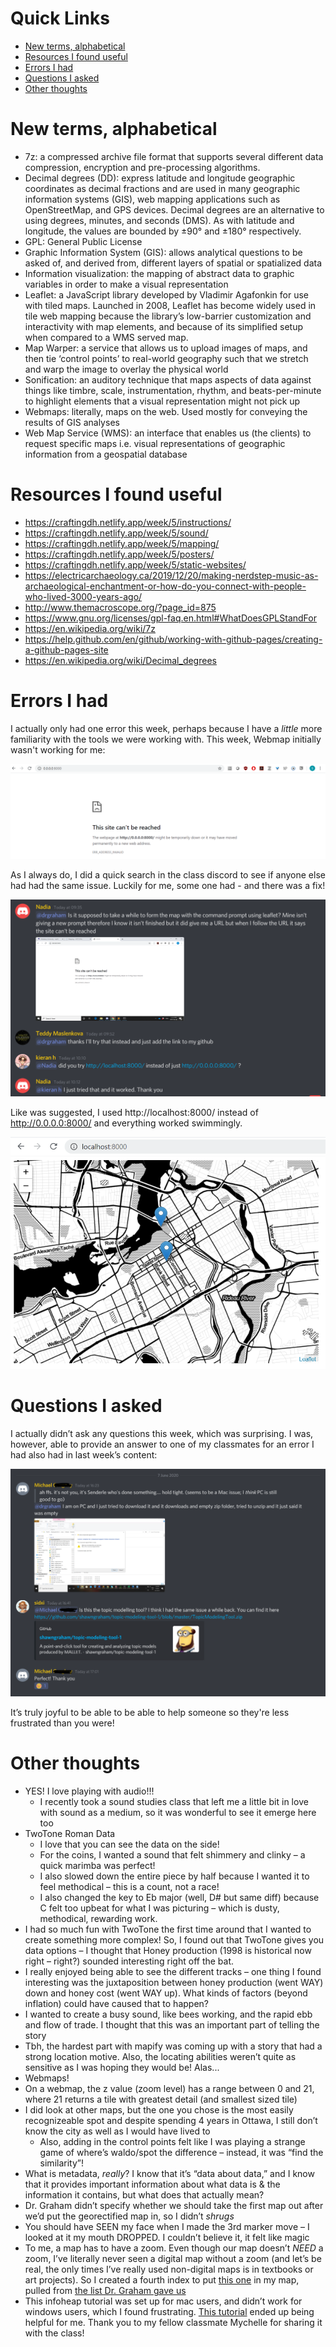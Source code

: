 # Quick Links
* [New terms, alphabetical](#New-terms,-alphabetical)
* [Resources I found useful](#Resources-I-found-useful)
* [Errors I had](#Errors-I-had)
* [Questions I asked](#Questions-I-asked)
* [Other thoughts](#Other-thoughts)

# New terms, alphabetical
* 7z: a compressed archive file format that supports several different data compression, encryption and pre-processing algorithms.
* Decimal degrees (DD): express latitude and longitude geographic coordinates as decimal fractions and are used in many geographic information systems (GIS), web mapping applications such as OpenStreetMap, and GPS devices. Decimal degrees are an alternative to using degrees, minutes, and seconds (DMS). As with latitude and longitude, the values are bounded by ±90° and ±180° respectively.
* GPL: General Public License
* Graphic Information System (GIS):  allows analytical questions to be asked of, and derived from, different layers of spatial or spatialized data
* Information visualization: the mapping of abstract data to graphic variables in order to make a visual representation 
* Leaflet: a JavaScript library developed by Vladimir Agafonkin for use with tiled maps. Launched in 2008, Leaflet has become widely used in tile web mapping because the library’s low-barrier customization and interactivity with map elements, and because of its simplified setup when compared to a WMS served map.
* Map Warper: a service that allows us to upload images of maps, and then tie ‘control points’ to real-world geography such that we stretch and warp the image to overlay the physical world
* Sonification: an auditory technique that maps aspects of data against things like timbre, scale, instrumentation, rhythm, and beats-per-minute to highlight elements that a visual representation might not pick up
* Webmaps: literally, maps on the web. Used mostly for conveying the results of GIS analyses
* Web Map Service (WMS): an interface that enables us (the clients) to request specific maps i.e. visual representations of geographic information from a geospatial database

# Resources I found useful
* https://craftingdh.netlify.app/week/5/instructions/
* https://craftingdh.netlify.app/week/5/sound/
* https://craftingdh.netlify.app/week/5/mapping/
* https://craftingdh.netlify.app/week/5/posters/
* https://craftingdh.netlify.app/week/5/static-websites/
* https://electricarchaeology.ca/2019/12/20/making-nerdstep-music-as-archaeological-enchantment-or-how-do-you-connect-with-people-who-lived-3000-years-ago/
* http://www.themacroscope.org/?page_id=875
* https://www.gnu.org/licenses/gpl-faq.en.html#WhatDoesGPLStandFor
* https://en.wikipedia.org/wiki/7z
* https://help.github.com/en/github/working-with-github-pages/creating-a-github-pages-site
* https://en.wikipedia.org/wiki/Decimal_degrees

# Errors I had
I actually only had one error this week, perhaps because I have a _little_ more familiarity with the tools we were working with. This week, Webmap initially wasn't working for me:

![webmap not working](https://github.com/sidxi/week-five/blob/master/Errors%20%26%20Fixes/Week5%20Error%20webmap%20hosting%20site%20can't%20be%20reached.PNG)

As I always do, I did a quick search in the class discord to see if anyone else had had the same issue. Luckily for me, some one had - and there was a fix! 

![webmap fix](https://github.com/sidxi/week-five/blob/master/Errors%20%26%20Fixes/Week5%20Fix%20webmap%20hosting%20site%20can't%20be%20reached.PNG)

Like was suggested, I used http://localhost:8000/ instead of http://0.0.0.0:8000/ and everything worked swimmingly.

![webmap fix proof](https://github.com/sidxi/week-five/blob/master/Errors%20%26%20Fixes/Week5%20Fix%20webmap%20hosting%20site%20can't%20be%20reached%202.PNG)

# Questions I asked
I actually didn’t ask any questions this week, which was surprising. I was, however, able to provide an answer to one of my classmates for an error I had also had in last week’s content:

![helping a classmate yay](https://github.com/sidxi/week-five/blob/master/Week5%20Michael%20Q%20Answered.PNG)

It’s truly joyful to be able to be able to help someone so they're less frustrated than you were!

# Other thoughts
* YES! I love playing with audio!!!
  * I recently took a sound studies class that left me a little bit in love with sound as a medium, so it was wonderful to see it emerge here too
* TwoTone Roman Data
  * I love that you can see the data on the side!
  *	For the coins, I wanted a sound that felt shimmery and clinky – a quick marimba was perfect!
  *	I also slowed down the entire piece by half because I wanted it to feel methodical – this is a count, not a race!
  *	I also changed the key to Eb major (well, D# but same diff) because C felt too upbeat for what I was picturing – which is dusty, methodical, rewarding work.
*	I had so much fun with TwoTone the first time around that I wanted to create something more complex! So, I found out that TwoTone gives you data options – I thought that Honey production (1998 is historical now right – right?) sounded interesting right off the bat. 
  *	I really enjoyed being able to see the different tracks – one thing I found interesting was the juxtaposition between honey production (went WAY) down and honey cost (went WAY up). What kinds of factors (beyond inflation) could have caused that to happen?
  *	I wanted to create a busy sound, like bees working, and the rapid ebb and flow of trade. I thought that this was an important part of telling the story
*	Tbh, the hardest part with mapify was coming up with a story that had a strong location motive. Also, the locating abilities weren’t quite as sensitive as I was hoping they would be! Alas...
*	Webmaps!
  * On a webmap, the z value (zoom level) has a range between 0 and 21, where 21 returns a tile with greatest detail (and smallest sized tile)
  *	I did look at other maps, but the one you chose is the most easily recognizeable spot and despite spending 4 years in Ottawa, I still don’t know the city as well as I would have lived to
    *	Also, adding in the control points felt like I was playing a strange game of where’s waldo/spot the difference – instead, it was “find the similarity”!
  *	What is metadata, _really_? I know that it’s “data about data,” and I know that it provides important information about what data is & the information it contains, but what does that actually mean?
  *	Dr. Graham didn’t specify whether we should take the first map out after we’d put the georectified map in, so I didn’t *shrugs*
  *	You should have SEEN my face when I made the 3rd marker move – I looked at it my mouth DROPPED. I couldn’t believe it, it felt like magic
  *	To me, a map has to have a zoom. Even though our map doesn’t _NEED_ a zoom, I’ve literally never seen a digital map without a zoom (and let’s be real, the only times I’ve really used non-digital maps is in textbooks or art projects). So I created a fourth index to put [this one](https://github.com/kartena/Leaflet.Pancontrol) in my map, pulled from [the list Dr. Graham gave us](https://leafletjs.com/plugins.html)
* This infoheap tutorial was set up for mac users, and didn’t work for windows users, which I found frustrating. [This tutorial](https://daviesmediadesign.com/how-to-import-palettes-into-inkscape/) ended up being helpful for me. Thank you to my fellow classmate Mychelle for sharing it with the class!

